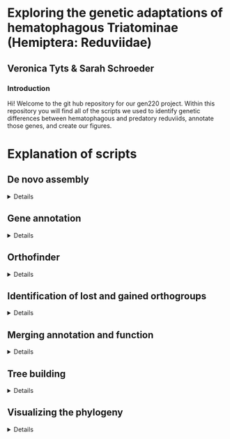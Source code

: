 # Exploring the genetic adaptations of hematophagous Triatominae (Hemiptera: Reduviidae)
## Veronica Tyts & Sarah Schroeder
### Introduction
Hi! Welcome to the git hub repository for our gen220 project. Within this repository you will find all of the scripts we used to identify genetic differences between hematophagous and predatory reduviids, annotate those genes, and create our figures.    

# Explanation of scripts 
## De novo assembly
<details>
  
We only needed to assemble RNA seq data for one species. We used the script **trinity.sh** in which we used the default settings of Trinity and included paths to fastq files of our data. 
</details>

## Gene annotation
<details>
  
We used the tool funannote to annote our whole genome sequences. Inputs for the script **funannotate.sh** should be annotated genomes in fasta file format. Note that the insect genome is large for this tool, so we made modifications accordingly. The cleaning step has been bypassed, minimum sequence length has been set at 5kb, RNA seq data of a closely related species was added as evidence for the predict tool, the minimum training models for Augustus was set to 100 genes, the Drosophila training model was used for Augustus, and both snap and gene mark software were turned off. Because the cleaning step was bypassed, the script **delete_scaffolds.py** can be used to delete scaffolds with less than 4 types of nucleotides.
The script **funannotate_annotate.sh** can then be used to complete annotation. Default settings are used in this script with insecta_odb10 busco database
</details>

## Orthofinder
<details>
  
Orthofinder can be used to identify orthogroups among species. The default settings are used within **orthofinder.sh** with protein fasta files created by funannotate as input.  
</details>

## Identification of lost and gained orthogroups
<details>
  
We used the script **orthofinder_out.py** to create tables listing the single copy and multiple copy orthogroups gained by the hematophagous reduviids, the single and multiple copy orthogroups lost by the reduviids, and the single copy orthogroups present in all six species. This script uses the Orthogroups.GeneCount.tsv file created by orthofinder as input. 
</details>

## Merging annotation and function

<details>

To merge gene annotations and functions identified with funannotate with the identified gained and lost genes, we used the script **combined_annotations.py**. The inputs for this script are the path to folder containing gained and lost orthogroup tables, orthogroups.tsv file created by orthofinder containing all orthogroups and the genes withing them, and the path to the folder containing gene annotations for each species. 
</details>

## Tree building
<details>
  
### Add species names 
Before preparing data for a tree we first needed to add species names to the single copy ortholgroup fasta files created by orthofinder using the script **rename_orthofinder_align.py**. Inputs include a names list containing the name of all species in order of the columns from Orthogroups.tsv (output of orthofinder), as well as a path to the directory of single copy orthogroup fasta files created by orthofinder. 

### Align and trim and create tree file
Sequences can now be prepared for a tree using **align_and_trim.sh**. Default settings of muscle and trimal are used to allin and trim sequences. IQ-tree is using with 1000 bootstrap replicates and 1000 likelihood ratio test replicates. The -con -t tree commands are used to obtain a consensus tree file. 
  
</details>

## Visualizing the phylogeny
<details>
  
We used ggtree in R to visualize our phylogeny. The script **ggtree.R** was used and hematophagous species were marke by red tip labels. A color gradient with legend was also created for detailing branches with bootstrap support. 
</details>


